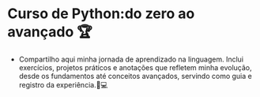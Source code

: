 # Curso de Python:do zero ao avançado 🏆

- Compartilho aqui minha jornada de aprendizado na linguagem. Inclui exercícios, projetos práticos e anotações que refletem minha evolução, desde os fundamentos até conceitos avançados, servindo como guia e registro da experiência.🙎💻
